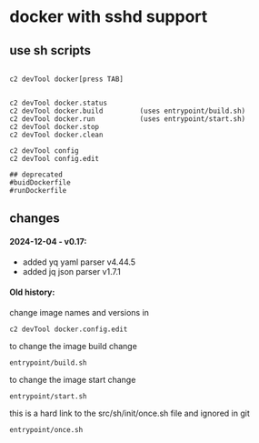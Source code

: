 # docker with sshd support

## use sh scripts

```

c2 devTool docker[press TAB]


c2 devTool docker.status
c2 devTool docker.build         (uses entrypoint/build.sh)
c2 devTool docker.run           (uses entrypoint/start.sh)
c2 devTool docker.stop
c2 devTool docker.clean

c2 devTool config
c2 devTool config.edit 

## deprecated
#buidDockerfile
#runDockerfile
```

## changes

#### 2024-12-04 - v0.17:

- added yq yaml parser v4.44.5
- added jq json parser v1.7.1

#### Old history:

change image names and versions in
```
c2 devTool docker.config.edit
```

to change the image build change
```
entrypoint/build.sh
```

to change the image start change
```
entrypoint/start.sh
```

this is a hard link to the src/sh/init/once.sh file and ignored in git
```
entrypoint/once.sh
```
